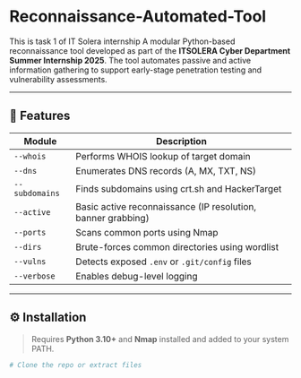 # Reconnaissance-Automated-Tool
This is task 1 of IT Solera internship 
A modular Python-based reconnaissance tool developed as part of the **ITSOLERA Cyber Department Summer Internship 2025**. The tool automates passive and active information gathering to support early-stage penetration testing and vulnerability assessments.

---

## 📌 Features

| Module         | Description |
|----------------|-------------|
| `--whois`      | Performs WHOIS lookup of target domain |
| `--dns`        | Enumerates DNS records (A, MX, TXT, NS) |
| `--subdomains` | Finds subdomains using crt.sh and HackerTarget |
| `--active`     | Basic active reconnaissance (IP resolution, banner grabbing) |
| `--ports`      | Scans common ports using Nmap |
| `--dirs`       | Brute-forces common directories using wordlist |
| `--vulns`      | Detects exposed `.env` or `.git/config` files |
| `--verbose`    | Enables debug-level logging |

---

## ⚙️ Installation

> Requires **Python 3.10+** and **Nmap** installed and added to your system PATH.

```bash
# Clone the repo or extract files

